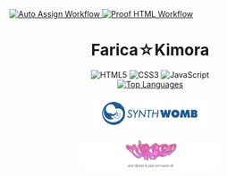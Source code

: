 <a href="https://github.com/Farica-Kimora/FaricaKimora/actions/workflows/auto-assign.yml">
    <img class="workflow-badge workflow-success" src="https://github.com/Farica-Kimora/FaricaKimora/actions/workflows/auto-assign.yml/badge.svg" alt="Auto Assign Workflow">
</a>

<a href="https://github.com/Farica-Kimora/FaricaKimora/workflows/proof-html.yml">
    <img class="workflow-badge workflow-success" src="https://github.com/Farica-Kimora/FaricaKimora/actions/workflows/proof-html.yml/badge.svg" alt="Proof HTML Workflow">
</a>

<div align="center"> <h1>Farica☆Kimora</h1>
 </div>
<div align="center">
  <img alt="HTML5" src="https://img.shields.io/badge/html5%20-%23323330.svg?&style=for-the-badge&logo=html5&logoColor=black&color=white"/>
  <img alt="CSS3" src="https://img.shields.io/badge/css3%20-%23323330.svg?&style=for-the-badge&logo=css3&logoColor=black&color=white"/>
    <img alt="JavaScript" src="https://img.shields.io/badge/javascript%20-%23323330.svg?&style=for-the-badge&logo=javascript&logoColor=black&color=white"/>
</div>
<div align="center">
    <a href="https://github.com/farica-kimora/github-readme-stats">
        <img src="https://github-readme-stats.vercel.app/api/top-langs/?username=Farica-Kimora&layout=compact&langs_count=8"
            alt="Top Languages">
    </a>
</div>
<br>
<div align="center">
<a href="https://github.com/SynthWomb" target="_blank" align="center">
    <img src="https://github.com/SynthWomb/synth.womb/blob/main/logos/synthwomb07.png"
        alt="SynthWomb" style="width:200px;"/>
</a>
</div>
 <br>
 <div align="center">
 <a href="https://cursed-entertainment.itch.io/" target="_blank">
    <img src="https://github.com/CursedPrograms/cursedentertainment/raw/main/images/logos/logo-wide-grey.png"
        alt="CursedEntertainment Logo"  style="width:250px;"/>
</a>
</div>
